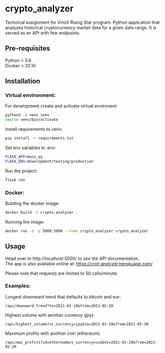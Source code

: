 # crypto_analyzer
Technical assignment for Vincit Rising Star program. Python application that analyzes historical cryptocurrency market data for a given date range. It is served as an API with few endpoints.

## Pre-requisites

Python > 3.6 \
Docker > 20.10

## Installation

### Virtual environment:

For development create and activate virtual environent:
```bash
python3 -m venv venv
source venv/bin/activate
```

Install requirements to venv:
```bash
pip install -r requirements.txt
```

Set env variables in .env:
```bash
FLASK_APP=main.py
FLASK_ENV=development/testing/production
```

Run the project:
```bash
flask run
```

### Docker:

Building the docker image:
```bash
docker build -t crypto_analyzer .
```

Running the image:
```bash
docker run -d -p 5000:5000 --name crypto_analyzer crypto_analyzer
```

## Usage

Head over to http://localhost:5000/ to see the API documentation. \
The app is also available online at: https://crpt-analyzer.herokuapp.com/

Please note that requests are limited to 50 calls/minute.

### Examples:

Longest downward trend that defaults to bitcoin and eur:
```
/api/downward_trend?to=2021-01-19&from=2021-05-20
```
Highest volume with another currency (jpy):
```
/api/highest_volume?vs_currency=jpy&to=2021-01-19&from=2021-05-20
```
Maximum profits with another coin (ethereum):
```
/api/max_profits?id=ethereum&vs_currency=usd&to=2021-01-19&from=2021-05-20
```